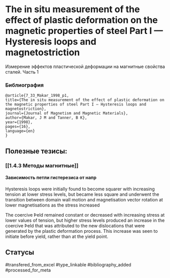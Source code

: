 # The in situ measurement of the effect of plastic deformation on the magnetic properties of steel Part I — Hysteresis loops and magnetostriction

Измерение эффектов пластической деформации на магнитные свойства сталей. Часть 1

### Библиография
```
@article{7_33_Makar_1998_p1,
title={The in situ measurement of the effect of plastic deformation on the magnetic properties of steel Part I — Hysteresis loops and magnetostriction},
journal={Journal of Magnetism and Magnetic Materials},
author={Makar, J M and Tanner, B K},
year={1998},
pages={16},
language={en}
}
```

## Полезные тезисы:
### [[1.4.3 Методы магнитные]]
#### Зависимость петли гистерезиса от напр
Hysteresis loops were initially found to become squarer with increasing tension
at lower stress levels, but became less square and underwent the transition between domain wall motion and magnetisation vector rotation at lower magnetisations as the stress increased

The coercive Þeld remained constant or decreased with increasing stress at lower values of tension, but higher stress levels produced an increase in the coercive Þeld that was attributed to the new dislocations that were generated by the plastic deformation
process. This increase was seen to initiate before yield, rather than at the yield point.

## Статусы
#transfered_from_excel 
#type_linkable 
#bibliography_added
#processed_for_meta
